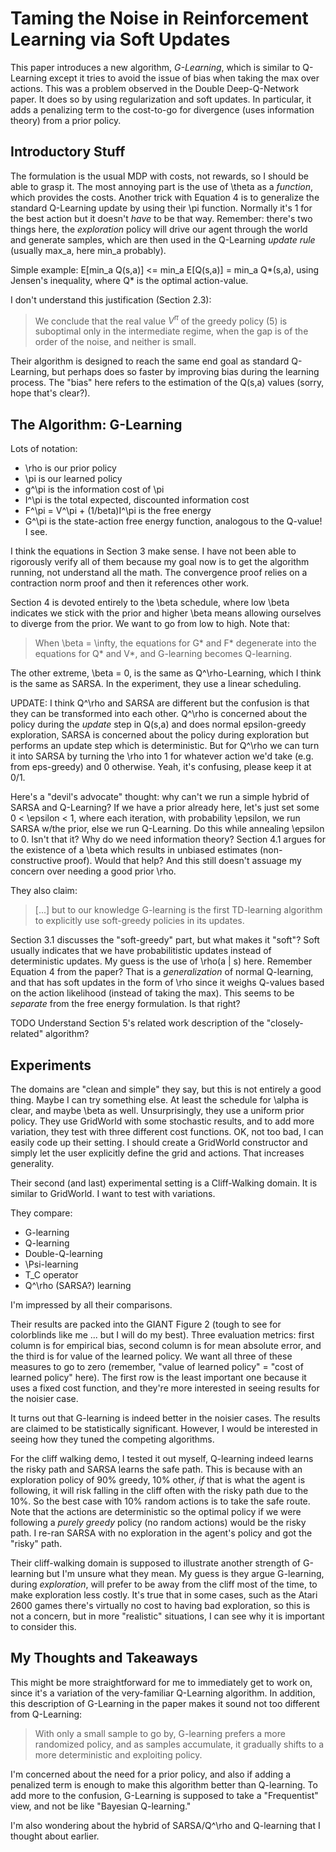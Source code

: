 # Taming the Noise in Reinforcement Learning via Soft Updates

This paper introduces a new algorithm, *G-Learning*, which is similar to Q-Learning except it tries to avoid the issue of bias when taking the max over actions. This was a problem observed in the Double Deep-Q-Network paper. It does so by using regularization and soft updates. In particular, it adds a penalizing term to the cost-to-go for divergence (uses information theory) from a prior policy.


## Introductory Stuff

The formulation is the usual MDP with costs, not rewards, so I should be able to grasp it. The most annoying part is the use of \theta as a *function*, which provides the costs. Another trick with Equation 4 is to generalize the standard Q-Learning update by using their \pi function. Normally it's 1 for the best action but it doesn't *have* to be that way. Remember: there's two things here, the *exploration* policy will drive our agent through the world and generate samples, which are then used in the Q-Learning *update rule* (usually max_a, here min_a probably).

Simple example: E[min_a Q(s,a)] <= min_a E[Q(s,a)] = min_a Q\*(s,a), using Jensen's inequality, where Q\* is the optimal action-value.

I don't understand this justification (Section 2.3):

> We conclude that the real value $V^\pi$ of the greedy policy (5) is suboptimal only in the intermediate regime, when the gap is of the order of the noise, and neither is small.

Their algorithm is designed to reach the same end goal as standard Q-Learning, but perhaps does so faster by improving bias during the learning process. The "bias" here refers to the estimation of the Q(s,a) values (sorry, hope that's clear?).


## The Algorithm: G-Learning

Lots of notation:

- \rho is our prior policy
- \pi is our learned policy
- g^\pi is the information cost of \pi
- I^\pi is the total expected, discounted information cost
- F^\pi = V^\pi + (1/beta)I^\pi is the free energy
- G^\pi is the state-action free energy function, analogous to the Q-value! I see.

I think the equations in Section 3 make sense. I have not been able to rigorously verify all of them because my goal now is to get the algorithm running, not understand all the math. The convergence proof relies on a contraction norm proof and then it references other work.

Section 4 is devoted entirely to the \beta schedule, where low \beta indicates we stick with the prior and higher \beta means allowing ourselves to diverge from the prior. We want to go from low to high. Note that:

> When \beta = \infty, the equations for G\* and F\* degenerate into the equations for Q\* and V\*, and G-learning becomes Q-learning.

The other extreme, \beta = 0, is the same as Q^\rho-Learning, which I think is the same as SARSA. In the experiment, they use a linear scheduling.

UPDATE: I think Q^\rho and SARSA are different but the confusion is that they can be transformed into each other. Q^\rho is concerned about the policy during the *update* step in Q(s,a) and does normal epsilon-greedy exploration, SARSA is concerned about the policy during exploration but performs an update step which is deterministic. But for Q^\rho we can turn it into SARSA by turning the \rho into 1 for whatever action we'd take (e.g. from eps-greedy) and 0 otherwise. Yeah, it's confusing, please keep it at 0/1.

Here's a "devil's advocate" thought: why can't we run a simple hybrid of SARSA and Q-Learning? If we have a prior already here, let's just set some 0 < \epsilon < 1, where each iteration, with probability \epsilon, we run SARSA w/the prior, else we run Q-Learning. Do this while annealing \epsilon to 0. Isn't that it? Why do we need information theory? Section 4.1 argues for the existence of a \beta which results in unbiased estimates (non-constructive proof). Would that help? And this still doesn't assuage my concern over needing a good prior \rho. 

They also claim:

> [...] but to our knowledge G-learning is the first TD-learning algorithm to explicitly use soft-greedy policies in its updates.

Section 3.1 discusses the "soft-greedy" part, but what makes it "soft"? Soft usually indicates that we have probabilitistic updates instead of deterministic updates. My guess is the use of \rho(a | s) here. Remember Equation 4 from the paper? That is a *generalization* of normal Q-learning, and that has soft updates in the form of \rho since it weighs Q-values based on the action likelihood (instead of taking the max). This seems to be *separate* from the free energy formulation. Is that right?

TODO Understand Section 5's related work description of the "closely-related" algorithm?


## Experiments

The domains are "clean and simple" they say, but this is not entirely a good thing. Maybe I can try something else. At least the schedule for \alpha is clear, and maybe \beta as well. Unsurprisingly, they use a uniform prior policy. They use GridWorld with some stochastic results, and to add more variation, they test with three different cost functions. OK, not too bad, I can easily code up their setting. I should create a GridWorld constructor and simply let the user explicitly define the grid and actions. That increases generality.

Their second (and last) experimental setting is a Cliff-Walking domain. It is similar to GridWorld. I want to test with variations.

They compare:

- G-learning
- Q-learning
- Double-Q-learning
- \Psi-learning
- T_C operator
- Q^\rho (SARSA?) learning

I'm impressed by all their comparisons.

Their results are packed into the GIANT Figure 2 (tough to see for colorblinds like me ... but I will do my best). Three evaluation metrics: first column is for empirical bias, second column is for mean absolute error, and the third is for value of the learned policy. We want all three of these measures to go to zero (remember, "value of learned policy" = "cost of learned policy" here). The first row is the least important one because it uses a fixed cost function, and they're more interested in seeing results for the noisier case.

It turns out that G-learning is indeed better in the noisier cases. The results are claimed to be statistically significant. However, I would be interested in seeing how they tuned the competing algorithms.

For the cliff walking demo, I tested it out myself, Q-learning indeed learns the risky path and SARSA learns the safe path. This is because with an exploration policy of 90% greedy, 10% other, *if* that is what the agent is following, it will risk falling in the cliff often with the risky path due to the 10%. So the best case with 10% random actions is to take the safe route. Note that the actions are deterministic so the optimal policy if we were following a *purely greedy* policy (no random actions) would be the risky path. I re-ran SARSA with no exploration in the agent's policy and got the "risky" path.

Their cliff-walking domain is supposed to illustrate another strength of G-learning but I'm unsure what they mean. My guess is they argue G-learning, during *exploration*, will prefer to be away from the cliff most of the time, to make exploration less costly. It's true that in some cases, such as the Atari 2600 games there's virtually no cost to having bad exploration, so this is not a concern, but in more "realistic" situations, I can see why it is important to consider this.


## My Thoughts and Takeaways

This might be more straightforward for me to immediately get to work on, since it's a variation of the very-familiar Q-Learning algorithm. In addition, this description of G-Learning in the paper makes it sound not too different from Q-Learning:

> With only a small sample to go by, G-learning prefers a more randomized policy, and as samples accumulate, it gradually shifts to a more deterministic and exploiting policy.

I'm concerned about the need for a prior policy, and also if adding a penalized term is enough to make this algorithm better than Q-learning. To add more to the confusion, G-Learning is supposed to take a "Frequentist" view, and not be like "Bayesian Q-learning."

I'm also wondering about the hybrid of SARSA/Q^\rho and Q-learning that I thought about earlier.
